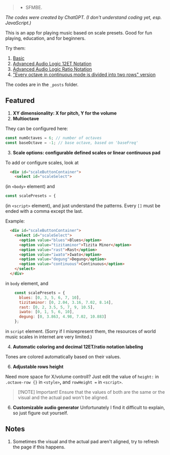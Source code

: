 > - SFMBE.

*The codes were created by ChatGPT. (I don't understand coding yet, esp. JavaScript.)*

This is an app for playing music based on scale presets. Good for fun playing, education, and for beginners.

Try them:

1. [Basic](https://karavvitan.github.io/Sincrediple/2025/05/10/basic.html)
2. [Advanced Audio Logic 12ET Notation](https://karavvitan.github.io/Sincrediple/2025/06/15/advancedaudio12et.html)
3. [Advanced Audio Logic Ratio Notation](https://karavvitan.github.io/Sincrediple/2025/06/15/advancedaudioratio.html)
4. ["Every octave in continuous mode is divided into two rows" version](https://karavvitan.github.io/Sincrediple/2025/07/18/stretched_continuous.html)

The codes are in the `_posts` folder.

## Featured

1. **XY dimensionality: X for pitch, Y for the volume**
2. **Multioctave**

They can be configured here:
```js
const numOctaves = 6; // number of octaves
const baseOctave = -1; // base octave, based on 'baseFreq'
```
3. **Scale options: configurable defined scales or linear continuous pad**

To add or configure scales, look at
```html
  <div id="scaleButtonContainer">
    <select id="scaleSelect">
```
(in `<body>` element) and
```js
const scalePresets = {
```
(in `<script>` element), and just understand the patterns. Every `[]` must be ended with a comma except the last.

Example:

```html
  <div id="scaleButtonContainer">
    <select id="scaleSelect">
      <option value="blues">Blues</option>
      <option value="tizitaminor">Tizita Minor</option>
      <option value="rast">Rast</option>
      <option value="iwato">Iwato</option>
      <option value="degung">Degung</option>
      <option value="continuous">Continuous</option>
    </select>
  </div>
```
in `body` element, and
```js
    const scalePresets = {
      blues: [0, 3, 5, 6, 7, 10],
      tizitaminor: [0, 2.04, 3.16, 7.02, 8.14],
      rast: [0, 2, 3.5, 5, 7, 9, 10.5],
      iwato: [0, 1, 5, 6, 10],
      degung: [0, 3.863, 4.98, 7.02, 10.883]
    };
```
in `script` element. (Sorry if I misrepresent them, the resources of world music scales in internet are very limited.)

4. **Automatic coloring and decimal 12ET/ratio notation labeling**

Tones are colored automatically based on their values.

6. **Adjustable rows height**

Need more space for X/volume controll? Just edit the value of `height:` in `.octave-row {}` in `<style>`**,** and `rowHeight =` in `<script>`.
> [!NOTE] Important!
> Ensure that the values of both are the same or the visual and the actual pad won't be aligned.

6. **Customizable audio generator**
Unfortunately I find it difficult to explain, so just figure out yourself.

## Notes
1. Sometimes the visual and the actual pad aren't aligned, try to refresh the page if this happens.
